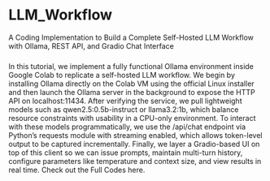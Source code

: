 # LLM_Workflow
A Coding Implementation to Build a Complete Self-Hosted LLM Workflow with Ollama, REST API, and Gradio Chat Interface
###
In this tutorial, we implement a fully functional Ollama environment inside Google Colab to replicate a self-hosted LLM workflow. We begin by installing Ollama directly on the Colab VM using the official Linux installer and then launch the Ollama server in the background to expose the HTTP API on localhost:11434. After verifying the service, we pull lightweight models such as qwen2.5:0.5b-instruct or llama3.2:1b, which balance resource constraints with usability in a CPU-only environment. To interact with these models programmatically, we use the /api/chat endpoint via Python’s requests module with streaming enabled, which allows token-level output to be captured incrementally. Finally, we layer a Gradio-based UI on top of this client so we can issue prompts, maintain multi-turn history, configure parameters like temperature and context size, and view results in real time. Check out the Full Codes here. 
###

